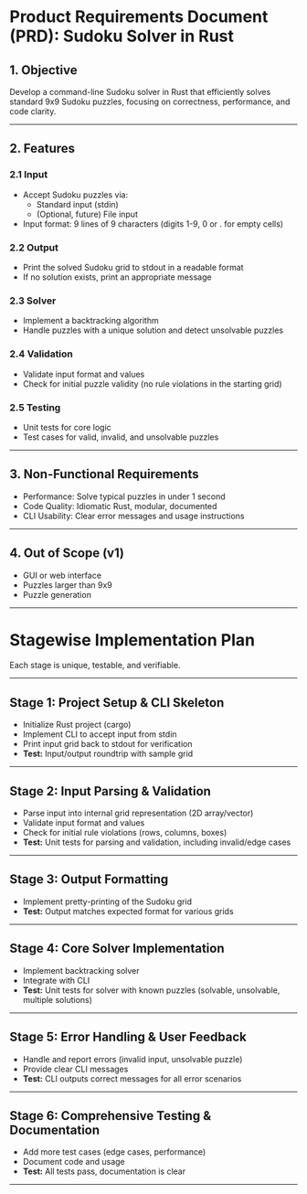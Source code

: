 # Product Requirements Document (PRD): Sudoku Solver in Rust

## 1. Objective
Develop a command-line Sudoku solver in Rust that efficiently solves standard 9x9 Sudoku puzzles, focusing on correctness, performance, and code clarity.

---

## 2. Features

### 2.1 Input
- Accept Sudoku puzzles via:
  - Standard input (stdin)
  - (Optional, future) File input
- Input format: 9 lines of 9 characters (digits 1-9, 0 or . for empty cells)

### 2.2 Output
- Print the solved Sudoku grid to stdout in a readable format
- If no solution exists, print an appropriate message

### 2.3 Solver
- Implement a backtracking algorithm
- Handle puzzles with a unique solution and detect unsolvable puzzles

### 2.4 Validation
- Validate input format and values
- Check for initial puzzle validity (no rule violations in the starting grid)

### 2.5 Testing
- Unit tests for core logic
- Test cases for valid, invalid, and unsolvable puzzles

---

## 3. Non-Functional Requirements

- Performance: Solve typical puzzles in under 1 second
- Code Quality: Idiomatic Rust, modular, documented
- CLI Usability: Clear error messages and usage instructions

---

## 4. Out of Scope (v1)
- GUI or web interface
- Puzzles larger than 9x9
- Puzzle generation

---

# Stagewise Implementation Plan

Each stage is unique, testable, and verifiable.

---

## Stage 1: Project Setup & CLI Skeleton
- Initialize Rust project (cargo)
- Implement CLI to accept input from stdin
- Print input grid back to stdout for verification
- **Test:** Input/output roundtrip with sample grid

---

## Stage 2: Input Parsing & Validation
- Parse input into internal grid representation (2D array/vector)
- Validate input format and values
- Check for initial rule violations (rows, columns, boxes)
- **Test:** Unit tests for parsing and validation, including invalid/edge cases

---

## Stage 3: Output Formatting
- Implement pretty-printing of the Sudoku grid
- **Test:** Output matches expected format for various grids

---

## Stage 4: Core Solver Implementation
- Implement backtracking solver
- Integrate with CLI
- **Test:** Unit tests for solver with known puzzles (solvable, unsolvable, multiple solutions)

---

## Stage 5: Error Handling & User Feedback
- Handle and report errors (invalid input, unsolvable puzzle)
- Provide clear CLI messages
- **Test:** CLI outputs correct messages for all error scenarios

---

## Stage 6: Comprehensive Testing & Documentation
- Add more test cases (edge cases, performance)
- Document code and usage
- **Test:** All tests pass, documentation is clear

---
